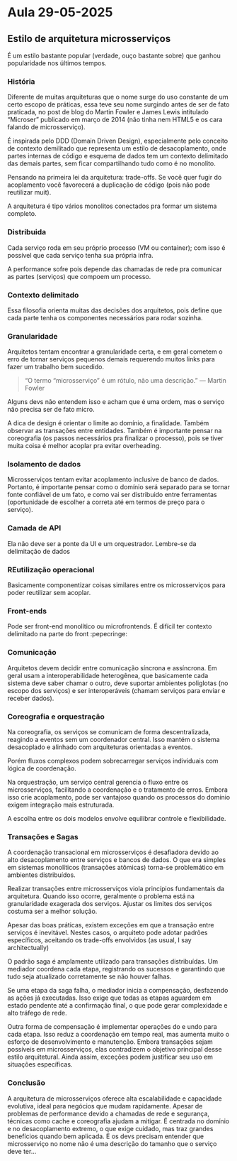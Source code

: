 # Aula 29-05-2025 

## Estilo de arquitetura microsserviços 

 

É um estilo bastante popular (verdade, ouço bastante sobre) que ganhou popularidade nos últimos tempos. 

 

### História 

Diferente de muitas arquiteturas que o nome surge do uso constante de um certo escopo de práticas, essa teve seu nome surgindo antes de ser de fato praticada, no post de blog do Martin Fowler e James Lewis intitulado “Microser” publicado em março de 2014 (não tinha nem HTML5 e os cara falando de microsserviço). 

 

É inspirada pelo DDD (Domain Driven Design), especialmente pelo conceito de contexto demilitado que representa um estilo de desacoplamento, onde partes internas de código e esquema de dados tem um  contexto delimitado das demais partes, sem ficar compartilhando tudo como é no monolito. 

Pensando na primeira lei da arquitetura: trade-offs. Se você quer fugir do acoplamento você favorecerá a duplicação de código (pois não pode reutilizar muit). 

A arquitetura é tipo vários monolitos conectados pra formar um sistema completo. 

 

### Distribuida 

Cada serviço roda em seu próprio processo (VM ou container); com isso é possível que cada serviço tenha sua própria infra. 

A performance sofre pois depende das chamadas de rede pra comunicar as partes (serviços) que compoem um processo. 

### Contexto delimitado 

Essa filosofia orienta muitas das decisões dos arquitetos, pois define que cada parte tenha os componentes necessários para rodar sozinha. 

### Granularidade 

Arquitetos tentam encontrar a granularidade certa, e em geral cometem o erro de tornar serviços pequenos demais requerendo muitos links para fazer um trabalho bem sucedido. 

 

>  “O termo “microsserviço” é um rótulo, não uma descrição.” — Martin Fowler 

 

Alguns devs não entendem isso e acham que é uma ordem, mas o serviço não precisa ser de fato micro. 

A dica de design é orientar o limite ao domínio, a finalidade. Também observar as transações entre entidades. Também é importante pensar na coreografia (os passos necessários pra finalizar o processo), pois se tiver muita coisa é melhor acoplar pra evitar overheading. 

 

### Isolamento de dados 

Microsserviços tentam evitar acoplamento inclusive de banco de dados. Portanto, é importante pensar como o domínio será separado para se tornar fonte confiável de um fato, e como vai ser distribuido entre ferramentas (oportunidade de escolher a correta até em termos de preço para o serviço). 

 

### Camada de API 

Ela não deve ser a ponte da UI e um orquestrador. Lembre-se da delimitação de dados 

 

### REutilização operacional 

Basicamente componentizar coisas similares entre os microsserviços para poder reutilizar sem acoplar. 

 

### Front-ends 

Pode ser front-end monolítico ou microfrontends. É difícil ter contexto delimitado na parte do front :pepecringe: 

 

### Comunicação 

Arquitetos devem decidir entre comunicação síncrona e assíncrona. Em geral usam a interoperabilidade heterogênea, que basicamente cada sistema deve saber chamar o outro, deve suportar ambientes poliglotas (no escopo dos serviços) e ser interoperáveis (chamam serviços para enviar e receber dados). 

 

### Coreografia e orquestração 

Na coreografia, os serviços se comunicam de forma descentralizada, reagindo a eventos sem um coordenador central. Isso mantém o sistema desacoplado e alinhado com arquiteturas orientadas a eventos.  

Porém fluxos complexos podem sobrecarregar serviços individuais com lógica de coordenação. 

 
 Na orquestração, um serviço central gerencia o fluxo entre os microsserviços, facilitando a coordenação e o tratamento de erros. Embora isso crie acoplamento, pode ser vantajoso quando os processos do domínio exigem integração mais estruturada.  

A escolha entre os dois modelos envolve equilibrar controle e flexibilidade. 

 

### Transações e Sagas 

A coordenação transacional em microsserviços é desafiadora devido ao alto desacoplamento entre serviços e bancos de dados. O que era simples em sistemas monolíticos (transações atômicas) torna-se problemático em ambientes distribuídos. 

 
 Realizar transações entre microsserviços viola princípios fundamentais da arquitetura. Quando isso ocorre, geralmente o problema está na granularidade exagerada dos serviços. Ajustar os limites dos serviços costuma ser a melhor solução. 

 
 Apesar das boas práticas, existem exceções em que a transação entre serviços é inevitável. Nestes casos, o arquiteto pode adotar padrões específicos, aceitando os trade-offs envolvidos (as usual, I say architectually) 

 
 O padrão saga é amplamente utilizado para transações distribuídas. Um mediador coordena cada etapa, registrando os sucessos e garantindo que tudo seja atualizado corretamente se não houver falhas. 

 
 Se uma etapa da saga falha, o mediador inicia a compensação, desfazendo as ações já executadas. Isso exige que todas as etapas aguardem em estado pendente até a confirmação final, o que pode gerar complexidade e alto tráfego de rede. 

 
 Outra forma de compensação é implementar operações do e undo para cada etapa. Isso reduz a coordenação em tempo real, mas aumenta muito o esforço de desenvolvimento e manutenção. 
 Embora transações sejam possíveis em microsserviços, elas contradizem o objetivo principal desse estilo arquitetural. Ainda assim, exceções podem justificar seu uso em situações específicas. 

 

### Conclusão 

A arquitetura de microsserviços oferece alta escalabilidade e capacidade evolutiva, ideal para negócios que mudam rapidamente. Apesar de problemas de performance devido a chamadas de rede e segurança, técnicas como cache e coreografia ajudam a mitigar. É centrada no domínio e no desacoplamento extremo, o que exige cuidado, mas traz grandes benefícios quando bem aplicada. E os devs precisam entender que microsserviço no nome não é uma descrição do tamanho que o serviço deve ter... 
